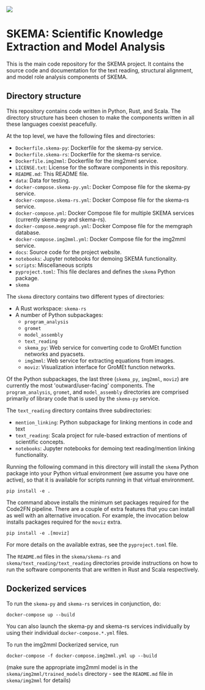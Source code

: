 ![](http://ci.kraken.sista.arizona.edu/api/badges/ml4ai/skema/status.svg)

# SKEMA: Scientific Knowledge Extraction and Model Analysis

This is the main code repository for the SKEMA project. It contains the source
code and documentation for the text reading, structural alignment, and model
role analysis components of SKEMA.

## Directory structure

This repository contains code written in Python, Rust, and Scala. The directory
structure has been chosen to make the components written in all these languages
coexist peacefully.

At the top level, we have the following files and directories:

- `Dockerfile.skema-py`: Dockerfile for the skema-py service.
- `Dockerfile.skema-rs`: Dockerfile for the skema-rs service.
- `Dockerfile.img2mml`: Dockerfile for the img2mml service.
- `LICENSE.txt`: License for the software components in this repository.
- `README.md`: This README file.
- `data`: Data for testing.
- `docker-compose.skema-py.yml`: Docker Compose file for the skema-py service.
- `docker-compose.skema-rs.yml`: Docker Compose file for the skema-rs service.
- `docker-compose.yml`: Docker Compose file for multiple SKEMA services
  (currently skema-py and skema-rs).
- `docker-compose.memgraph.yml`: Docker Compose file for the memgraph database.
- `docker-compose.img2mml.yml`: Docker Compose file for the img2mml service.
- `docs`: Source code for the project website.
- `notebooks`: Jupyter notebooks for demoing SKEMA functionality.
- `scripts`: Miscellaneous scripts
- `pyproject.toml`: This file declares and defines the `skema` Python package.
- `skema`

The `skema` directory contains two different types of directories:
- A Rust workspace: `skema-rs`
- A number of Python subpackages:
    - `program_analysis`
    - `gromet`
    - `model_assembly`
    - `text_reading`
    - `skema_py`: Web service for converting code to GroMEt function networks and pyacsets.
    - `img2mml`: Web service for extracting equations from images.
    - `moviz`: Visualization interface for GroMEt function networks.

Of the Python subpackages, the last three (`skema_py`, `img2mml`, `moviz`) are
currently the most 'outward/user-facing' components. The `program_analysis`,
`gromet`, and `model_assembly` directories are comprised primarily of library
code that is used by the `skema-py` service.

The `text_reading` directory contains three subdirectories:
- `mention_linking`: Python subpackage for linking mentions in code and text
- `text_reading`: Scala project for rule-based extraction of mentions of scientific concepts.
- `notebooks`: Jupyter notebooks for demoing text reading/mention linking functionality.

Running the following command in this directory will install the `skema` Python
package into your Python virtual environment (we assume you have one active),
so that it is available for scripts running in that virtual environment.

```
pip install -e .
```

The command above installs the minimum set packages required for the Code2FN
pipeline. There are a couple of extra features that you can install as well
with an alternative invocation. For example, the invocation below installs
packages required for the `moviz` extra.


```
pip install -e .[moviz]
```

For more details on the available extras, see the `pyproject.toml` file.

The `README.md` files in the `skema/skema-rs` and
`skema/text_reading/text_reading` directories provide instructions on how to
run the software components that are written in Rust and Scala respectively.

## Dockerized services

To run the `skema-py` and `skema-rs` services in conjunction, do:

```
docker-compose up --build
```

You can also launch the skema-py and skema-rs services individually by using
their individual `docker-compose.*.yml` files.

To run the img2mml Dockerized service, run

```
docker-compose -f docker-compose.img2mml.yml up --build
```

(make sure the appropriate img2mml model is in the
`skema/img2mml/trained_models` directory - see the `README.md` file in
`skema/img2mml` for details)
